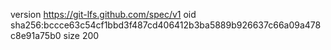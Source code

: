 version https://git-lfs.github.com/spec/v1
oid sha256:bccce63c54cf1bbd3f487cd406412b3ba5889b926637c66a09a478c8e91a75b0
size 200
